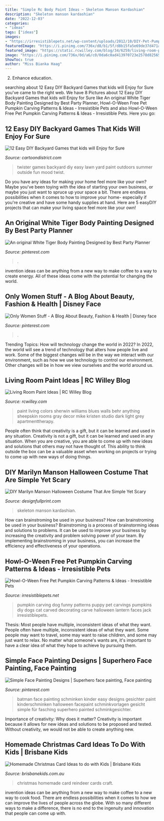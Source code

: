 ```yaml
---
title: "Simple Rc Body Paint Ideas ~ Skeleton Manson Kardashian"
description: "Skeleton manson kardashian"
date: "2022-12-03"
categories:
- "ideas"
tags: ["ideas"]
images:
- "https://irresistiblepets.net/wp-content/uploads/2012/10/DIY-Pet-Pumpkin-Carving-Ideas-Funny-Puppy_thumb.jpg"
featuredImage: "https://i.pinimg.com/736x/d8/b1/5f/d8b15fa5e69de37d471abf01cd143c71--facepaint-ideas-painted-faces.jpg"
featured_image: "https://static.rcwilley.com/blog/34/6259/living-room-paint-ideas-light-blue.jpg"
image: "https://i.pinimg.com/736x/0d/a6/c0/0da6c0ad413970723e2578d82565cdd1--best-party-party-planners.jpg"
ShowToc: true
author: "Miss Bianka Haag"
---
```



2) Enhance education.

	

		
searching about 12 Easy DIY Backyard Games that kids will Enjoy for Sure you've came to the right web. We have 8 Pictures about 12 Easy DIY Backyard Games that kids will Enjoy for Sure like An original White Tiger Body Painting Designed by Best Party Planner, Howl-O-Ween Free Pet Pumpkin Carving Patterns &amp; Ideas - Irresistible Pets and also Howl-O-Ween Free Pet Pumpkin Carving Patterns &amp; Ideas - Irresistible Pets. Here you go:
		
    
## 12 Easy DIY Backyard Games That Kids Will Enjoy For Sure

<img loading=lazy src="http://www.cartoondistrict.com/wp-content/uploads/2016/09/Easy-DIY-backyard-games-1.png" onerror="this.onerror=null;this.src='https://tse4.mm.bing.net/th?id=OIP.Qf8NuzbntT2vX_g7kMLY2wHaIq&amp;pid=15.1';" alt="12 Easy DIY Backyard Games that kids will Enjoy for Sure">

_Source: cartoondistrict.com_

>twister games backyard diy easy lawn yard paint outdoors summer outside fun mood twist. 

	

Do you have any ideas for making your home feel more like your own? Maybe you've been toying with the idea of starting your own business, or maybe you just want to spruce up your space a bit. There are endless possibilities when it comes to how to improve your home- especially if you're creative and have some handy supplies at hand. Here are 5 easyDIY projects that can make your living space feel more like your own!

    
## An Original White Tiger Body Painting Designed By Best Party Planner

<img loading=lazy src="https://i.pinimg.com/736x/0d/a6/c0/0da6c0ad413970723e2578d82565cdd1--best-party-party-planners.jpg" onerror="this.onerror=null;this.src='https://tse2.mm.bing.net/th?id=OIP.3x4um8-D-ly-la8_SBVHggHaJ4&amp;pid=15.1';" alt="An original White Tiger Body Painting Designed by Best Party Planner">

_Source: pinterest.com_

>. 

	

invention ideas can be anything from a new way to make coffee to a way to create energy. All of these ideas come with the potential for changing the world.

    
## Only Women Stuff - A Blog About Beauty, Fashion &amp; Health | Disney Face

<img loading=lazy src="https://i.pinimg.com/736x/e5/23/e9/e523e9067fb2700c4adf9860c0697cc3.jpg" onerror="this.onerror=null;this.src='https://tse4.mm.bing.net/th?id=OIP.aJX6itYVeG5TdtP2NKTbgwHaLc&amp;pid=15.1';" alt="Only Women Stuff - A Blog About Beauty, Fashion &amp; Health | Disney face">

_Source: pinterest.com_

>. 

	

Trending Topics: How will technology change the world in 2022?
In 2022, the world will see a trend of technology that alters how people live and work. Some of the biggest changes will be in the way we interact with our environment, such as how we use technology to control our environment. Other changes will be in how we view ourselves and the world around us.

    
## Living Room Paint Ideas | RC Willey Blog

<img loading=lazy src="https://static.rcwilley.com/blog/34/6259/living-room-paint-ideas-light-blue.jpg" onerror="this.onerror=null;this.src='https://tse4.mm.bing.net/th?id=OIP.sI4j3ectycjNh4nxUcYFCwHaLK&amp;pid=15.1';" alt="Living Room Paint Ideas | RC Willey Blog">

_Source: rcwilley.com_

>paint living colors sherwin williams blues walls behr anything sheepskin rooms gray decor mike kristen studio dark light grey apartmenttherapy. 

	

People often think that creativity is a gift, but it can be learned and used in any situation.
Creativity is not a gift, but it can be learned and used in any situation. When you are creative, you are able to come up with new ideas and solutions that others may not have thought of. This ability to think outside the box can be a valuable asset when working on projects or trying to come up with new ways of doing things.

    
## DIY Marilyn Manson Halloween Costume That Are Simple Yet Scary

<img loading=lazy src="https://cdn.shopify.com/s/files/1/2645/2620/files/4_515f0700-36a1-436c-a5ae-671bdbeb4d98_large.jpg?v=1551790493" onerror="this.onerror=null;this.src='https://tse4.mm.bing.net/th?id=OIP.UBbXVXTMK6ph2ou_J2L0wwAAAA&amp;pid=15.1';" alt="DIY Marilyn Manson Halloween Costume That Are Simple Yet Scary">

_Source: designfullprint.com_

>skeleton manson kardashian. 

	

How can brainstroming be used in your business?
How can brainstroming be used in your business? Brainstroming is a process of brainstorming ideas and solutions to problems. It can be used to improve your business by increasing the creativity and problem solving power of your team. By implementing brainstroming in your business, you can increase the efficiency and effectiveness of your operations.

    
## Howl-O-Ween Free Pet Pumpkin Carving Patterns &amp; Ideas - Irresistible Pets

<img loading=lazy src="https://irresistiblepets.net/wp-content/uploads/2012/10/DIY-Pet-Pumpkin-Carving-Ideas-Funny-Puppy_thumb.jpg" onerror="this.onerror=null;this.src='https://tse3.mm.bing.net/th?id=OIP.hbK5Enuo4v3nDiCHUeRjyAHaJ4&amp;pid=15.1';" alt="Howl-O-Ween Free Pet Pumpkin Carving Patterns &amp; Ideas - Irresistible Pets">

_Source: irresistiblepets.net_

>pumpkin carving dog funny patterns puppy pet carvings pumpkins diy dogs cat carved decorating carve halloween lantern faces jack irresistiblepets. 

	

Thesis: Most people have multiple, inconsistent ideas of what they want.
People often have multiple, inconsistent ideas of what they want. Some people may want to travel, some may want to raise children, and some may just want to relax. No matter what someone's wants are, it's important to have a clear idea of what they hope to achieve by pursuing them.

    
## Simple Face Painting Designs | Superhero Face Painting, Face Painting

<img loading=lazy src="https://i.pinimg.com/736x/d8/b1/5f/d8b15fa5e69de37d471abf01cd143c71--facepaint-ideas-painted-faces.jpg" onerror="this.onerror=null;this.src='https://tse4.mm.bing.net/th?id=OIP.rfxOPozHkp_16Plv7mgNbwAAAA&amp;pid=15.1';" alt="Simple Face Painting Designs | Superhero face painting, Face painting">

_Source: pinterest.com_

>batman face painting schminken kinder easy designs gesichter paint kinderschminken halloween facepaint schminkvorlagen gesicht simple für fasching superhero painted schminkgesichter. 

	

Importance of creativity: Why does it matter?
Creativity is important because it allows for new ideas and solutions to be proposed and tested. Without creativity, we would not be able to create anything new.

    
## Homemade Christmas Card Ideas To Do With Kids | Brisbane Kids

<img loading=lazy src="https://brisbanekids.com.au/wp-content/uploads/2013/12/Homemade-Cards-Reindeer.jpg" onerror="this.onerror=null;this.src='https://tse1.mm.bing.net/th?id=OIP.gvZecQqkYulLR-LMgjwf1QHaE6&amp;pid=15.1';" alt="Homemade Christmas Card Ideas to do with Kids | Brisbane Kids">

_Source: brisbanekids.com.au_

>christmas homemade card reindeer cards craft. 

	

invention ideas can be anything from a new way to make coffee to a new way to cook food. There are endless possibilities when it comes to how we can improve the lives of people across the globe. With so many different ways to make a difference, there is no end to the ingenuity and innovation that people can come up with.

